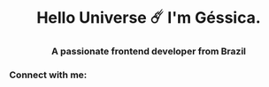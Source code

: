 <h1 align="center">Hello Universe ☄️ I'm Géssica.</h1>
<h3 align="center">A passionate frontend developer from Brazil</h3>

<h3 align="left">Connect with me:</h3>
<p align="left">
</p>

